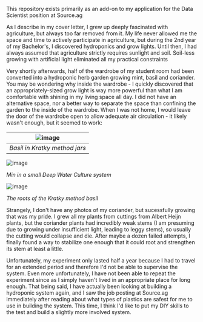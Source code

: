 This repository exists primarily as an add-on to my application for the Data Scientist position at Source.ag

As I describe in my cover letter, I grew up deeply fascinated with agriculture, but always too far removed from it. My life never allowed me the space and time to actively participate in agriculture, but during the 2nd year of my Bachelor's, I discovered hydroponics and grow lights. Until then, I had always assumed that agriculture strictly requires sunlight and soil. Soil-less growing with artificial light eliminated all my practical constraints

Very shortly afterwards, half of the wardrobe of my student room had been converted into a hydroponic herb garden growing mint, basil and coriander. You may be wondering why inside the wardrobe - I quickly discovered that an appropriately-sized grow light is way more powerful than what I am comfortable with shining in my living space all day. I did not have an alternative space, nor a better way to separate the space than confining the garden to the inside of the wardrobe. When I was not home, I would leave the door of the wardrobe open to allow adequate air circulation - it likely wasn't enough, but it seemed to work:

| ![image](https://user-images.githubusercontent.com/962953/219065489-eb2e4ab3-6d5c-4d32-8473-68b270bb99f6.png) | 
|:--:| 
| *Basil in Kratky method jars* |

![image](https://user-images.githubusercontent.com/962953/219065539-384e4eca-b6f9-4d10-82c9-e35dfde41d8f.png)

*Min in a small Deep Water Culture system*

![image](https://user-images.githubusercontent.com/962953/219065652-8c16c9c9-1970-43b4-8349-e96335de945f.png)

*The roots of the Kratky method basil*

Strangely, I don't have any photos of my coriander, but sucessfully growing that was my pride. I grew all my plants from cuttings from Albert Heijn plants, but the coriander plants had incredibly weak stems (I am presuming due to growing under insufficient light, leading to leggy stems), so usually the cutting would collapse and die. After maybe a dozen failed attempts, I finally found a way to stabilize one enough that it could root and strengthen its stem at least a little.

Unfortunately, my experiment only lasted half a year because I had to travel for an extended period and therefore I'd not be able to supervise the system. Even more unfortunately, I have not been able to repeat the experiment since as I simply haven't lived in an appropriate place for long enough. That being said, I have actually been looking at building a hydroponic system again, and I saw the job posting at Source.ag immediately after reading about what types of plastics are safest for me to use in building the system. This time, I think I'd like to put my DIY skills to the test and build a slightly more involved system.
